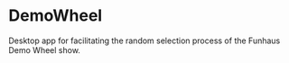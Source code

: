 # DemoWheel
Desktop app for facilitating the random selection process of the Funhaus Demo Wheel show.
